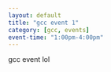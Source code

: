 ```yaml
---
layout: default
title: "gcc event 1"
category: [gcc, events]
event-time: "1:00pm-4:00pm"
---
```

gcc event lol